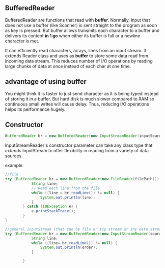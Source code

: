 ## BufferedReader
BufferedReader are functions that read with **buffer**. Normally, input that does not use a buffer (like Scanner) is sent straight to the program as soon as key is pressed. But buffer allows transmits each character to a buffer and delivers its content **in 1 go** when either its buffer is full or a newline character is met.

It can efficiently read characters, arrays, lines from an input stream. It extends Reader class and uses as **buffer** to store some data read
from incoming data stream. This reduces number of I/O operations by reading large chunks of data at once instead of each char at one time.

## advantage of using buffer
You might think it is faster to just send character as it is being typed instead of storing it in a buffer. But hard disk is much slower compared to RAM so continuous small writes will cause delay. Thus, reducing I/O operations helps its performance hugely.

## Constructor
```java
BufferedReader br = new BufferedReader(new InputStreamReader(inputSource))
```
InputStreamReader's constructor parameter can take any class type that *extends* InputStream to offer flexibility in reading from a variety
of data sources.

example:
```java
//file
try (BufferedReader br = new BufferedReader(new FileReader(filePath))) {
            String line;
            // Read each line from the file
            while ((line = br.readLine()) != null) {
                System.out.println(line);
            }
        } catch (IOException e) {
            e.printStackTrace();
        }
}

//general InputStream (that can be file or tcp stream or any data stream)
try (BufferedReader br = new BufferedReader(new InputStreamReader(source))) {
            String line;
            while ((line= br.readLine()) != null) {
                System.out.println(order);
            }

        }
```

